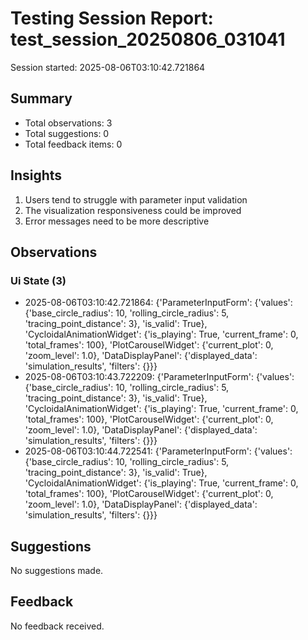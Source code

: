 # Testing Session Report: test_session_20250806_031041

Session started: 2025-08-06T03:10:42.721864

## Summary

- Total observations: 3
- Total suggestions: 0
- Total feedback items: 0

## Insights

1. Users tend to struggle with parameter input validation
2. The visualization responsiveness could be improved
3. Error messages need to be more descriptive

## Observations

### Ui State (3)

- 2025-08-06T03:10:42.721864: {'ParameterInputForm': {'values': {'base_circle_radius': 10, 'rolling_circle_radius': 5, 'tracing_point_distance': 3}, 'is_valid': True}, 'CycloidalAnimationWidget': {'is_playing': True, 'current_frame': 0, 'total_frames': 100}, 'PlotCarouselWidget': {'current_plot': 0, 'zoom_level': 1.0}, 'DataDisplayPanel': {'displayed_data': 'simulation_results', 'filters': {}}}
- 2025-08-06T03:10:43.722209: {'ParameterInputForm': {'values': {'base_circle_radius': 10, 'rolling_circle_radius': 5, 'tracing_point_distance': 3}, 'is_valid': True}, 'CycloidalAnimationWidget': {'is_playing': True, 'current_frame': 0, 'total_frames': 100}, 'PlotCarouselWidget': {'current_plot': 0, 'zoom_level': 1.0}, 'DataDisplayPanel': {'displayed_data': 'simulation_results', 'filters': {}}}
- 2025-08-06T03:10:44.722541: {'ParameterInputForm': {'values': {'base_circle_radius': 10, 'rolling_circle_radius': 5, 'tracing_point_distance': 3}, 'is_valid': True}, 'CycloidalAnimationWidget': {'is_playing': True, 'current_frame': 0, 'total_frames': 100}, 'PlotCarouselWidget': {'current_plot': 0, 'zoom_level': 1.0}, 'DataDisplayPanel': {'displayed_data': 'simulation_results', 'filters': {}}}

## Suggestions

No suggestions made.

## Feedback

No feedback received.

